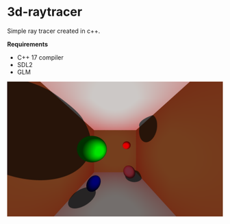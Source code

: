 # 3d-raytracer

Simple ray tracer created in c++.

**Requirements**
- C++ 17 compiler
- SDL2
- GLM

![](screenshot.png)

